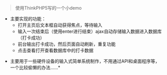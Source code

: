 > 使用ThinkPHP5写的一个小demo

- 主要实现的功能：
  - 打开主页后文本框自动获得焦点，等待输入
  - 输入一次结束后（使用enter进行结束）ajax自动存储输入数据进入数据库（打卡成功）
  - 前台输出打卡成功，然后页面自动刷新，重复功能
  - 点击查看打开查看数据库中的打卡数据

* 主要用于一些硬件设备的输入式简单系统制作，不用通过API和桌面程序等，一个比较偷懒的办法……*